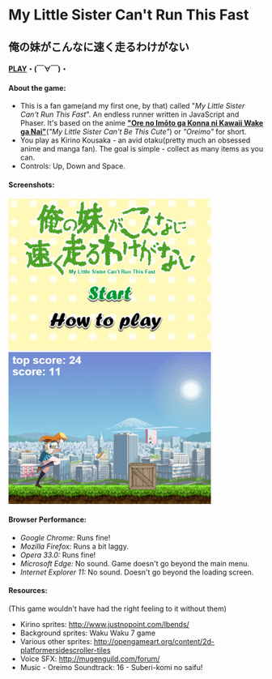 # My Little Sister Can't Run This Fast
## 俺の妹がこんなに速く走るわけがない
#### [PLAY](https://cdn.gitcdn.xyz/cdn/BrunoHautenfaust/Personal-Projects/273c8d0480760faf24cae1dbdbe71f8b338dfd83/Oreimo%20Endless%20Runner/MainGame.html)・(￣∀￣)・
#### About the game:
 - This is a fan game(and my first one, by that) called "_My Little Sister Can't Run This Fast_". An endless runner written in JavaScript and Phaser.
 It's based on the anime [**"Ore no Imōto ga Konna ni Kawaii Wake ga Nai"**](http://myanimelist.net/anime/8769/Ore_no_Imouto_ga_Konnani_Kawaii_Wake_ga_Nai)(_"My Little Sister Can't Be This Cute"_) or _"Oreimo"_ for short. 
 - You play as Kirino Kousaka - an avid otaku(pretty much an obsessed anime and manga fan). The goal is simple - collect as many items as you can.
 - Controls: Up, Down and Space.
 
#### Screenshots:
<img src="./screenshots/screen1.jpg" alt="screen1" width="400" height="300">
<img src="./screenshots/screen2.jpg" alt="screen2" width="400" height="300">

#### Browser Performance:
- _Google Chrome:_ Runs fine!
- _Mozilla Firefox:_ Runs a bit laggy.
- _Opera 33.0:_ Runs fine!
- _Microsoft Edge:_ No sound. Game doesn't go beyond the main menu. 
- _Internet Explorer 11:_ No sound. Doesn't go beyond the loading screen.

#### Resources:
(This game wouldn't have had the right feeling to it without them)
- Kirino sprites: http://www.justnopoint.com/lbends/
- Background sprites: Waku Waku 7 game
- Various other sprites: http://opengameart.org/content/2d-platformersidescroller-tiles
- Voice SFX: http://mugenguild.com/forum/
- Music - Oreimo Soundtrack: 16 - Suberi-komi no saifu!
